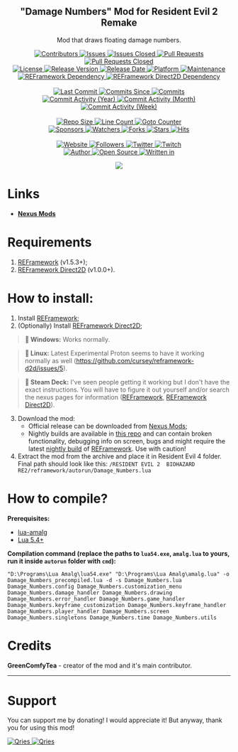 <p align="center">
	<h2 align="center"><b>"Damage Numbers" Mod for Resident Evil 2 Remake</b></h2>
	<p align="center">Mod that draws floating damage numbers.</p>
</p>

<p align="center">
	<a href="https://github.com/greencomfytea/RE2-Damage-Numbers/graphs/contributors">
		<img alt="Contributors" src="https://custom-icon-badges.demolab.com/github/contributors/greencomfytea/RE2-Damage-Numbers?logo=person-add" />
	</a>
	<a href="https://github.com/greencomfytea/RE2-Damage-Numbers/issues">
		<img alt="Issues" src="https://custom-icon-badges.demolab.com/github/issues/greencomfytea/RE2-Damage-Numbers?logo=issue-opened" />
	</a>
	<a href="https://github.com/greencomfytea/RE2-Damage-Numbers/issues">
		<img alt="Issues Closed" src="https://custom-icon-badges.demolab.com/github/issues-closed/greencomfytea/RE2-Damage-Numbers?logo=issue-closed" />
	</a>
	<a href="https://github.com/greencomfytea/RE2-Damage-Numbers/pulls">
		<img alt="Pull Requests" src="https://custom-icon-badges.demolab.com/github/issues-pr/greencomfytea/RE2-Damage-Numbers?logo=git-pull-request" />
	</a>
	<a href="https://github.com/greencomfytea/RE2-Damage-Numbers/pulls">
		<img alt="Pull Requests Closed" src="https://custom-icon-badges.demolab.com/github/issues-pr-closed/greencomfytea/RE2-Damage-Numbers?logo=git-pull-request-closed" />
	</a>
	<br>
	<a href="https://github.com/greencomfytea/RE2-Damage-Numbers/blob/main/LICENSE">
		<img alt="License" src="https://custom-icon-badges.demolab.com/github/license/greencomfytea/RE2-Damage-Numbers?logo=law" />
	</a>
	<a href="https://github.com/greencomfytea/RE2-Damage-Numbers/releases">
		<img alt="Release Version" src="https://custom-icon-badges.demolab.com/github/v/release/greencomfytea/RE2-Damage-Numbers?logo=tag" />
	</a>
	<a href="https://github.com/greencomfytea/RE2-Damage-Numbers/releases">
		<img alt="Release Date" src="https://custom-icon-badges.demolab.com/github/release-date/greencomfytea/RE2-Damage-Numbers?logo=clock" />
	</a>
	<a href="">
		<img alt="Platform" src="https://custom-icon-badges.demolab.com/badge/platform-win%20%7C%20linux%20%7C%20steam%20deck-blue?logo=device-desktop" />
	</a>
	<a href="">
		<img alt="Maintenance" src="https://custom-icon-badges.demolab.com/maintenance/yes/2024?logo=tools" />
	</a>
	<br>
	<a href="https://nexusmods.com/residentevil22019/mods/1097">
		<img alt="REFramework Dependency" src="https://custom-icon-badges.demolab.com/badge/dependency-REFramework%20v1.5.3%2B-green?logo=package-dependencies" />
	</a>
   	<a href="https://nexusmods.com/residentevil22019/mods/1475">
		<img alt="REFramework Direct2D Dependency" src="https://custom-icon-badges.demolab.com/badge/dependency-REFramework%20Direct2D%20v1.0.0%2B-yellow?logo=package-dependencies" />
	</a>
	<br>
	<br>
	<a href="https://github.com/greencomfytea/RE2-Damage-Numbers/commits/main">
		<img alt="Last Commit" src="https://custom-icon-badges.demolab.com/github/last-commit/greencomfytea/RE2-Damage-Numbers?logo=git-commit" />
	</a>
	<a href="https://github.com/greencomfytea/RE2-Damage-Numbers/commits/main">
		<img alt="Commits Since" src="https://custom-icon-badges.demolab.com/github/commits-since/greencomfytea/RE2-Damage-Numbers/latest?logo=git-commit" />
	</a>
	<a href="https://github.com/greencomfytea/RE2-Damage-Numbers/commits/main">
		<img alt="Commits" src="https://custom-icon-badges.demolab.com/github/commit-activity/t/greencomfytea/RE2-Damage-Numbers?logo=git-commit" />
	</a>
	<br>
	<a href="https://github.com/greencomfytea/RE2-Damage-Numbers/graphs/commit-activity">
		<img alt="Commit Activity (Year)" src="https://custom-icon-badges.demolab.com/github/commit-activity/y/greencomfytea/RE2-Damage-Numbers?logo=pulse" />
	</a>
	<a href="https://github.com/greencomfytea/RE2-Damage-Numbers/graphs/commit-activity">
		<img alt="Commit Activity (Month)" src="https://custom-icon-badges.demolab.com/github/commit-activity/m/greencomfytea/RE2-Damage-Numbers?logo=pulse" />
	</a>
	<a href="https://github.com/greencomfytea/RE2-Damage-Numbers/graphs/commit-activity">
		<img alt="Commit Activity (Week)" src="https://custom-icon-badges.demolab.com/github/commit-activity/w/greencomfytea/RE2-Damage-Numbers?logo=pulse" />
	</a>
	<br>
	<br>
	<a href="">
		<img alt="Repo Size" src="https://custom-icon-badges.demolab.com/github/repo-size/greencomfytea/RE2-Damage-Numbers?logo=database" />
	</a>
	<a href="">
		<img alt="Line Count" src="https://sloc.xyz/github/greencomfytea/RE2-Damage-Numbers" />
	</a>
	<a href="">
		<img alt="Goto Counter" src="https://custom-icon-badges.demolab.com/github/search/greencomfytea/RE2-Damage-Numbers/goto?logo=git-compare" />
	</a>
	<br>
	<a href="https://github.com/sponsors/greencomfytea">
		<img alt="Sponsors" src="https://custom-icon-badges.demolab.com/github/sponsors/greencomfytea?logo=heart" />
	</a>
	<a href="https://github.com/GreenComfyTea/RE2-Damage-Numbers/watchers">
		<img alt="Watchers" src="https://custom-icon-badges.demolab.com/github/watchers/greencomfytea/RE2-Damage-Numbers?logo=eye" />
	</a>
	<a href="https://github.com/greencomfytea/RE2-Damage-Numbers/forks">
		<img alt="Forks" src="https://custom-icon-badges.demolab.com/github/forks/greencomfytea/RE2-Damage-Numbers?logo=repo-forked" />
	</a>
	<a href="https://github.com/greencomfytea/RE2-Damage-Numbers/stargazers">
		<img alt="Stars" src="https://custom-icon-badges.demolab.com/github/stars/greencomfytea/RE2-Damage-Numbers?logo=star" />
	</a>
	<a href="https://github.com/greencomfytea/RE2-Damage-Numbers/graphs/traffic">
		<img alt="Hits" src="https://custom-icon-badges.demolab.com/endpoint?url=https://hits.dwyl.com/greencomfytea/RE2-Damage-Numbers.json?color=blue&logo=eye" />
	</a>
	<br>
	<br>
	<a href="https://nexusmods.com/residentevil22019/mods/1479">
		<img alt="Website" src="https://custom-icon-badges.demolab.com/website?down_color=red&down_message=down&up_color=brightgreen&up_message=up&logo=link&url=https://nexusmods.com/residentevil22019/mods/1479" />
	</a>
	<a href="https://github.com/greencomfytea?tab=followers">
		<img alt="Followers" src="https://custom-icon-badges.demolab.com/github/followers/greencomfytea?logo=people" />
	</a>
	<a href="https://twitter.com/greencomfytea">
		<img alt="Twitter" src="https://img.shields.io/twitter/follow/greencomfytea?logo=twitter" />
	</a>
	<a href="https://twitch.tv/greencomfytea">
		<img alt="Twitch" src="https://img.shields.io/twitch/status/greencomfytea?logo=twitch" />
	</a>
	<br>
	<a href="https://github.com/greencomfytea">
		<img alt="Author" src="https://custom-icon-badges.demolab.com/badge/author-GreenComfyTea-green?logo=person" />
	</a>
	<a href="https://github.com/topics/open-source">
		<img alt="Open Source" src="https://img.shields.io/badge/open%20source-%20yes-brightgreen?logo=openvpn" />
	</a>
	<a href="https://cursey.github.io/reframework-book/index.html#lua-scripting">
		<img alt="Written in" src="https://custom-icon-badges.demolab.com/badge/written in-lua-000080?logo=terminal" />
	</a>
</p>

<p align="center">
	<a>
		<img align="center" src="https://user-images.githubusercontent.com/30152047/233308742-36664886-d310-4c1c-a0de-c4821dc6be5d.png" />
	</a>
</p>

# Links
* **[Nexus Mods](https://nexusmods.com/residentevil22019/mods/1479)**

# Requirements
1. [REFramework](https://nexusmods.com/residentevil22019/mods/1097) (v1.5.3+);
2. [REFramework Direct2D](https://nexusmods.com/residentevil22019/mods/1475) (v1.0.0+).

# How to install:
1. Install [REFramework](https://www.nexusmods.com/residentevil42023/mods/12);
2. (Optionally) Install [REFramework Direct2D](https://nexusmods.com/residentevil22019/mods/1475);
>**:pushpin: Windows:** Works normally.

>**:pushpin: Linux:** Latest Experimental Proton seems to have it working normally as well (https://github.com/cursey/reframework-d2d/issues/5).

>**:pushpin: Steam Deck:** I've seen people getting it working but I don't have the exact instructions. You will have to figure it out yourself and/or search the nexus pages for information ([REFramework](https://www.nexusmods.com/monsterhunterrise/mods/26?tab=description), [REFramework Direct2D](https://www.nexusmods.com/monsterhunterrise/mods/134)).

3. Download the mod:
    * Official release can be downloaded from [Nexus Mods](https://nexusmods.com/residentevil22019/mods/1479);
    * Nightly builds are available in [this repo](https://github.com/GreenComfyTea/RE2-Health-Bars) and can contain broken functionality, debugging info on screen, bugs and might require the latest [nightly build](https://github.com/praydog/REFramework-nightly/releases) of [REFramework](https://www.nexusmods.com/residentevil42023/mods/12). Use with caution!
4. Extract the mod from the archive and place it in Resident Evil 4 folder. Final path should look like this: `/RESIDENT EVIL 2  BIOHAZARD RE2/reframework/autorun/Damage_Numbers.lua`

# How to compile?
**Prerequisites:**
+ [lua-amalg](https://github.com/siffiejoe/lua-amalg)    
+ [Lua 5.4+](https://www.lua.org/)  

**Compilation command (replace the paths to `lua54.exe`, `amalg.lua` to yours, run it inside `autorun` folder with `cmd`):**

`"D:\Programs\Lua Amalg\lua54.exe" "D:\Programs\Lua Amalg\amalg.lua" -o Damage_Numbers_precompiled.lua -d -s Damage_Numbers.lua Damage_Numbers.config Damage_Numbers.customization_menu Damage_Numbers.damage_handler Damage_Numbers.drawing  Damage_Numbers.error_handler Damage_Numbers.game_handler Damage_Numbers.keyframe_customization Damage_Numbers.keyframe_handler Damage_Numbers.player_handler Damage_Numbers.screen Damage_Numbers.singletons Damage_Numbers.time Damage_Numbers.utils`

# Credits
**GreenComfyTea** - creator of the mod and it's main contributor.
  
***
# Support

You can support me by donating! I would appreciate it! But anyway, thank you for using this mod!

 <a href="https://streamelements.com/greencomfytea/tip">
  <img alt="Qries" src="https://panels.twitch.tv/panel-48897356-image-c6155d48-b689-4240-875c-f3141355cb56">
</a>
<a href="https://ko-fi.com/greencomfytea">
  <img alt="Qries" src="https://panels.twitch.tv/panel-48897356-image-c2fcf835-87e4-408e-81e8-790789c7acbc">
</a>
